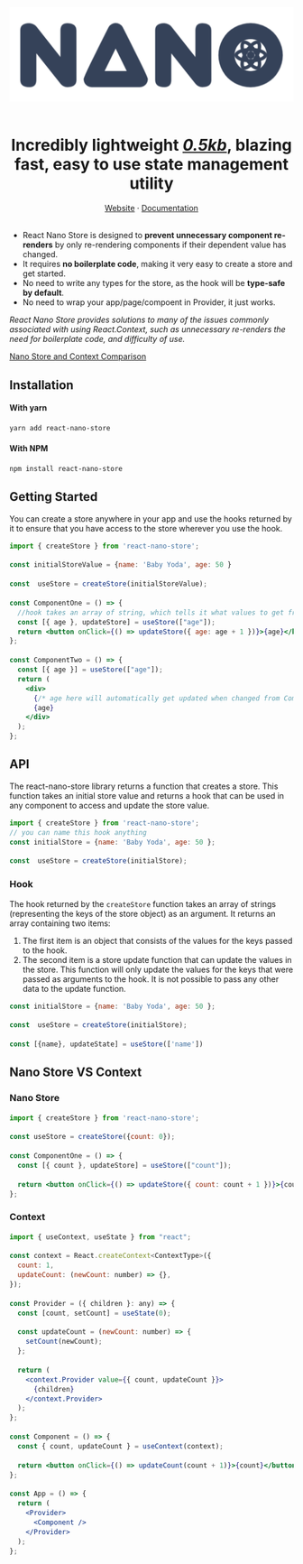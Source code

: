 <div align="center">
<img alt="react-hot-toast - Try it out" src="./nano.svg"/></div>
<br />
<h1 align="center">Incredibly lightweight <u><i>0.5kb</i></u>, blazing fast, easy to use state management utility</h1>
<div align="center">
<a href="#">Website</a> 
<span> · </span>
<a href="#getting-started">Documentation</a>
</div>
<br/>

 - React Nano Store is designed to **prevent unnecessary component re-renders** by only re-rendering components if their dependent value has changed.  
  - It requires **no boilerplate code**, making it very easy to create a store and get started. 
  - No need to write any types for the store, as the hook will be **type-safe by default**.
  - No need to wrap your app/page/compoent in Provider, it just works.

  *React Nano Store provides solutions to many of the issues commonly associated with using React.Context, such as unnecessary re-renders the need for boilerplate code, and difficulty of use.*
  
  <a href="#nano-store-vs-context">Nano Store and Context Comparison</a>

##  Installation

#### With yarn

```sh
yarn add react-nano-store
```

#### With NPM

```sh
npm install react-nano-store
```

## Getting Started

You can create a store anywhere in your app and use the hooks returned by it to ensure that you have access to the store wherever you use the hook.

```jsx
import { createStore } from 'react-nano-store';

const initialStoreValue = {name: 'Baby Yoda', age: 50 }

const  useStore = createStore(initialStoreValue);

const ComponentOne = () => {
  //hook takes an array of string, which tells it what values to get from store
  const [{ age }, updateStore] = useStore(["age"]);
  return <button onClick={() => updateStore({ age: age + 1 })}>{age}</button>;
};

const ComponentTwo = () => {
  const [{ age }] = useStore(["age"]);
  return (
    <div>
      {/* age here will automatically get updated when changed from ComponentOne */}
      {age}
    </div>
  );
};

```

## API

The react-nano-store library returns a function that creates a store. This function takes an initial store value and returns a hook that can be used in any component to access and update the store value.

```jsx
import { createStore } from 'react-nano-store';
// you can name this hook anything
const initialStore = {name: 'Baby Yoda', age: 50 };

const  useStore = createStore(initialStore);
```

### Hook

The hook returned by the `createStore` function takes an array of strings (representing the keys of the store object) as an argument. It returns an array containing two items:

1. The first item is an object that consists of the values for the keys passed to the hook.
2. The second item is a store update function that can update the values in the store. This function will only update the values for the keys that were passed as arguments to the hook. It is not possible to pass any other data to the update function.

```jsx
const initialStore = {name: 'Baby Yoda', age: 50 };

const  useStore = createStore(initialStore);

const [{name}, updateState] = useStore(['name'])
```

## Nano Store VS Context

### Nano Store

```jsx
import { createStore } from 'react-nano-store';

const useStore = createStore({count: 0});

const ComponentOne = () => {
  const [{ count }, updateStore] = useStore(["count"]);

  return <button onClick={() => updateStore({ count: count + 1 })}>{count}</button>;
};
```

### Context

```jsx
import { useContext, useState } from "react";

const context = React.createContext<ContextType>({
  count: 1,
  updateCount: (newCount: number) => {},
});

const Provider = ({ children }: any) => {
  const [count, setCount] = useState(0);

  const updateCount = (newCount: number) => {
    setCount(newCount);
  };

  return (
    <context.Provider value={{ count, updateCount }}>
      {children}
    </context.Provider>
  );
};

const Component = () => {
  const { count, updateCount } = useContext(context);

  return <button onClick={() => updateCount(count + 1)}>{count}</button>;
};

const App = () => {
  return (
    <Provider>
      <Component />
    </Provider>
  );
};
```
